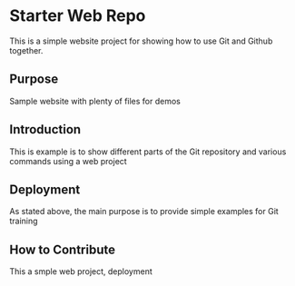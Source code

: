# Starter Web Repo

This is a simple website project for showing how to use Git and Github together.

## Purpose

Sample website with plenty of files for demos

## Introduction

This is example is to show different parts of the Git repository and various commands using a web project

## Deployment

As stated above, the main purpose is to provide simple examples for Git training

## How to Contribute

This a smple web project, deployment